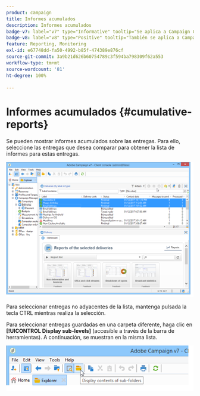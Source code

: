 ```yaml
---
product: campaign
title: Informes acumulados
description: Informes acumulados
badge-v7: label="v7" type="Informative" tooltip="Se aplica a Campaign Classic v7"
badge-v8: label="v8" type="Positive" tooltip="También se aplica a Campaign v8"
feature: Reporting, Monitoring
exl-id: e67748dd-fa50-4992-b85f-474389e876cf
source-git-commit: 3a9b21d626b60754789c3f594ba798309f62a553
workflow-type: tm+mt
source-wordcount: '81'
ht-degree: 100%

---
```


# Informes acumulados {#cumulative-reports}



Se pueden mostrar informes acumulados sobre las entregas. Para ello, seleccione las entregas que desea comparar para obtener la lista de informes para estas entregas.

![](assets/s_ncs_user_report_compare_tab.png)

Para seleccionar entregas no adyacentes de la lista, mantenga pulsada la tecla CTRL mientras realiza la selección.

Para seleccionar entregas guardadas en una carpeta diferente, haga clic en **[!UICONTROL Display sub-levels]** (accesible a través de la barra de herramientas). A continuación, se muestran en la misma lista.

![](assets/s_ncs_user_display_children_icon.png)
